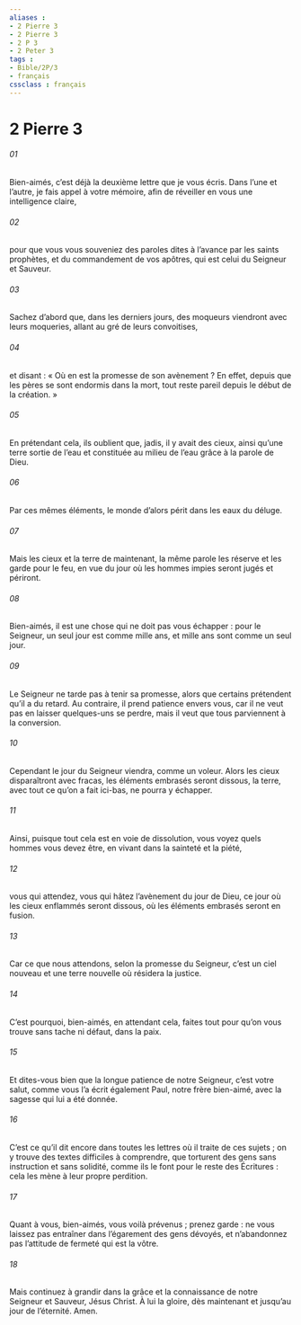 ```yaml
---
aliases : 
- 2 Pierre 3
- 2 Pierre 3
- 2 P 3
- 2 Peter 3
tags : 
- Bible/2P/3
- français
cssclass : français
---
```


# 2 Pierre 3

###### 01
Bien-aimés, c’est déjà la deuxième lettre que je vous écris. Dans l’une et l’autre, je fais appel à votre mémoire, afin de réveiller en vous une intelligence claire,
###### 02
pour que vous vous souveniez des paroles dites à l’avance par les saints prophètes, et du commandement de vos apôtres, qui est celui du Seigneur et Sauveur.
###### 03
Sachez d’abord que, dans les derniers jours, des moqueurs viendront avec leurs moqueries, allant au gré de leurs convoitises,
###### 04
et disant : « Où en est la promesse de son avènement ? En effet, depuis que les pères se sont endormis dans la mort, tout reste pareil depuis le début de la création. »
###### 05
En prétendant cela, ils oublient que, jadis, il y avait des cieux, ainsi qu’une terre sortie de l’eau et constituée au milieu de l’eau grâce à la parole de Dieu.
###### 06
Par ces mêmes éléments, le monde d’alors périt dans les eaux du déluge.
###### 07
Mais les cieux et la terre de maintenant, la même parole les réserve et les garde pour le feu, en vue du jour où les hommes impies seront jugés et périront.
###### 08
Bien-aimés, il est une chose qui ne doit pas vous échapper : pour le Seigneur, un seul jour est comme mille ans, et mille ans sont comme un seul jour.
###### 09
Le Seigneur ne tarde pas à tenir sa promesse, alors que certains prétendent qu’il a du retard. Au contraire, il prend patience envers vous, car il ne veut pas en laisser quelques-uns se perdre, mais il veut que tous parviennent à la conversion.
###### 10
Cependant le jour du Seigneur viendra, comme un voleur. Alors les cieux disparaîtront avec fracas, les éléments embrasés seront dissous, la terre, avec tout ce qu’on a fait ici-bas, ne pourra y échapper.
###### 11
Ainsi, puisque tout cela est en voie de dissolution, vous voyez quels hommes vous devez être, en vivant dans la sainteté et la piété,
###### 12
vous qui attendez, vous qui hâtez l’avènement du jour de Dieu, ce jour où les cieux enflammés seront dissous, où les éléments embrasés seront en fusion.
###### 13
Car ce que nous attendons, selon la promesse du Seigneur, c’est un ciel nouveau et une terre nouvelle où résidera la justice.
###### 14
C’est pourquoi, bien-aimés, en attendant cela, faites tout pour qu’on vous trouve sans tache ni défaut, dans la paix.
###### 15
Et dites-vous bien que la longue patience de notre Seigneur, c’est votre salut, comme vous l’a écrit également Paul, notre frère bien-aimé, avec la sagesse qui lui a été donnée.
###### 16
C’est ce qu’il dit encore dans toutes les lettres où il traite de ces sujets ; on y trouve des textes difficiles à comprendre, que torturent des gens sans instruction et sans solidité, comme ils le font pour le reste des Écritures : cela les mène à leur propre perdition.
###### 17
Quant à vous, bien-aimés, vous voilà prévenus ; prenez garde : ne vous laissez pas entraîner dans l’égarement des gens dévoyés, et n’abandonnez pas l’attitude de fermeté qui est la vôtre.
###### 18
Mais continuez à grandir dans la grâce et la connaissance de notre Seigneur et Sauveur, Jésus Christ. À lui la gloire, dès maintenant et jusqu’au jour de l’éternité. Amen.
